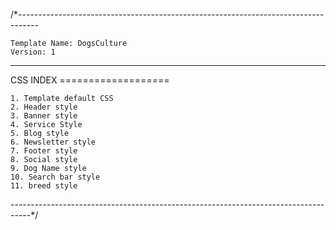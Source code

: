 /*-----------------------------------------------------------------------------------

    Template Name: DogsCulture
    Version: 1

-----------------------------------------------------------------------------------
    
  CSS INDEX
    ===================
	
    1. Template default CSS
    2. Header style
    3. Banner style
    4. Service Style
    5. Blog style
    6. Newsletter style
    7. Footer style
    8. Social style
    9. Dog Name style
    10. Search bar style
    11. breed style
    
-----------------------------------------------------------------------------------*/